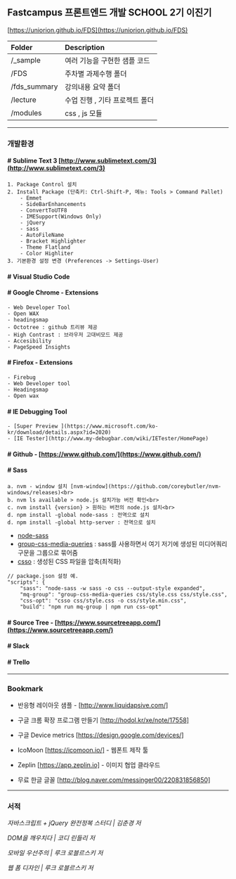 ## Fastcampus 프론트엔드 개발 SCHOOL 2기 이진기

[https://uniorion.github.io/FDS](https://uniorion.github.io/FDS)

| Folder | Description | 
|:-------|:--------|
| /_sample | 여러 기능을 구현한 샘플 코드 | 
| /FDS | 주차별 과제수행 폴더 | 
| /fds_summary| 강의내용 요약 폴더  | 
| /lecture| 수업 진행 , 기타 프로젝트 폴더 | 
| /modules| css , js 모듈 | 

---

### 개발환경 
#### # Sublime Text 3 [http://www.sublimetext.com/3](http://www.sublimetext.com/3)
```
1. Package Control 설치
2. Install Package (단축키: Ctrl-Shift-P, 메뉴: Tools > Command Pallet)  
    - Emmet
    - SideBarEnhancements  
    - ConvertToUTF8  
    - IMESupport(Windows Only)
    - jQuery
    - sass
    - AutoFileName
    - Bracket Highlighter
    - Theme Flatland
    - Color Highliter
3. 기본환경 설정 변경 (Preferences -> Settings-User)
```

#### # Visual Studio Code

#### # Google Chrome - Extensions
    - Web Developer Tool
    - Open WAX
    - headingsmap
    - Octotree : github 트리뷰 제공
    - High Contrast : 브라우저 고대비모드 제공
    - Accesibility
    - PageSpeed Insights

#### # Firefox - Extensions
    - Firebug
    - Web Developer tool
    - Headingsmap
    - Open wax

#### # IE Debugging Tool
    - [Super Preview ](https://www.microsoft.com/ko-kr/download/details.aspx?id=2020)
    - [IE Tester](http://www.my-debugbar.com/wiki/IETester/HomePage)

#### # Github - [https://www.github.com/](https://www.github.com/)

#### # Sass
~~~
a. nvm - window 설치 [nvm-window](https://github.com/coreybutler/nvm-windows/releases)<br>
b. nvm ls available > node.js 설치가능 버전 확인<br>
c. nvm install {version} > 원하는 버전의 node.js 설치<br>
d. npm install -global node-sass : 전역으로 설치
d. npm install -global http-server : 전역으로 설치
~~~
* [node-sass](https://www.npmjs.com/package/node-sass)
* [group-css-media-queries](https://www.npmjs.com/package/group-css-media-queries) : sass를 사용하면서 여기 저기에 생성된 미디어쿼리 구문을 그룹으로 묶어줌
* [csso](https://www.npmjs.com/package/csso) : 생성된 CSS 파일을 압축(최적화)
~~~
// package.json 설정 예.
"scripts": {
    "sass": "node-sass -w sass -o css --output-style expanded",
    "mq-group": "group-css-media-queries css/style.css css/style.css",
    "css-opt": "csso css/style.css -o css/style.min.css",
    "build": "npm run mq-group | npm run css-opt"
~~~

#### # Source Tree - [https://www.sourcetreeapp.com/](https://www.sourcetreeapp.com/)

#### # Slack

#### # Trello

---

### Bookmark

- 반응형 레이아웃 샘플 - [http://www.liquidapsive.com/]

- 구글 크롬 확장 프로그램 만들기 [http://hodol.kr/xe/note/17558]

- 구글 Device metrics [https://design.google.com/devices/]

- IcoMoon [https://icomoon.io/] - 웹폰트 제작 툴

- Zeplin [https://app.zeplin.io] - 이미지 협업 클라우드

- 무료 한글 글꼴 [http://blog.naver.com/messinger00/220831856850]
 
---

### 서적

_자바스크립트 + jQuery 완전정복 스터디 | 김춘경 저_

_DOM을 깨우치다 | 코디 린들리 저_

_모바일 우선주의  | 루크 로블르스키 저_

_웹 폼 디자인  | 루크 로블르스키 저_